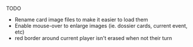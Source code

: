 TODO

- Rename card image files to make it easier to load them
- Enable mouse-over to enlarge images (ie. dossier cards, current event, etc)
- red border around current player isn't erased when not their turn